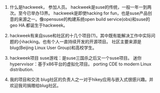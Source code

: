1.  什么是hackweek， 参加人员。
hackweek是suse的传统，一般一年一到两次。至今已举办13界。
hackweek是即使hacking for fun，也是suse产品创意的来源之一。像opensuse的构建系统open build service(obs)和suse的geo HA.都诞生于hackweek。

2.  hackweek有来自suse和社区的十几个项目(?)。其中既有能解决工作中实际问题的小hacking。也有个人一直持续开发的开源项目。
社区主要来源是blug(Beijing Linux User Group)和高校学生。

2.  hackweek项目
suse游戏：是suse三国杀之后又一个suse项目。
迷你hypervvisor：基于x86平台的虚拟化项目。
porting CDE to modern Linux distribution.

3. 我的项目和交流
blug社区的负责人之一对于hikey应用与嵌入式很感兴趣。并欢迎我司捐赠给blug社区。

